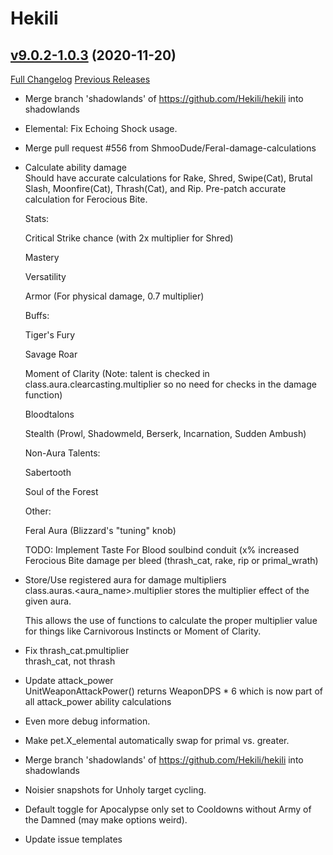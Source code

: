 # Hekili

## [v9.0.2-1.0.3](https://github.com/Hekili/hekili/tree/v9.0.2-1.0.3) (2020-11-20)
[Full Changelog](https://github.com/Hekili/hekili/compare/v9.0.2-1.0.2...v9.0.2-1.0.3) [Previous Releases](https://github.com/Hekili/hekili/releases)

- Merge branch 'shadowlands' of https://github.com/Hekili/hekili into shadowlands  
- Elemental:  Fix Echoing Shock usage.  
- Merge pull request #556 from ShmooDude/Feral-damage-calculations  
- Calculate ability damage  
    Should have accurate calculations for Rake, Shred, Swipe(Cat), Brutal Slash, Moonfire(Cat), Thrash(Cat), and Rip.  Pre-patch accurate calculation for Ferocious Bite.  
    Stats:  
    Critical Strike chance (with 2x multiplier for Shred)  
    Mastery  
    Versatility  
    Armor (For physical damage, 0.7 multiplier)  
    Buffs:  
    Tiger's Fury  
    Savage Roar  
    Moment of Clarity (Note: talent is checked in class.aura.clearcasting.multiplier so no need for checks in the damage function)  
    Bloodtalons  
    Stealth (Prowl, Shadowmeld, Berserk, Incarnation, Sudden Ambush)  
    Non-Aura Talents:  
    Sabertooth  
    Soul of the Forest  
    Other:  
    Feral Aura (Blizzard's "tuning" knob)  
    TODO: Implement Taste For Blood soulbind conduit (x% increased Ferocious Bite damage per bleed (thrash\_cat, rake, rip or primal\_wrath)  
- Store/Use registered aura for damage multipliers  
    class.auras.<aura\_name>.multiplier stores the multiplier effect of the given aura.    
    This allows the use of functions to calculate the proper multiplier value for things like Carnivorous Instincts or Moment of Clarity.  
- Fix thrash\_cat.pmultiplier  
    thrash\_cat, not thrash  
- Update attack\_power  
    UnitWeaponAttackPower() returns WeaponDPS * 6 which is now part of all attack\_power ability calculations  
- Even more debug information.  
- Make pet.X\_elemental automatically swap for primal vs. greater.  
- Merge branch 'shadowlands' of https://github.com/Hekili/hekili into shadowlands  
- Noisier snapshots for Unholy target cycling.  
- Default toggle for Apocalypse only set to Cooldowns without Army of the Damned (may make options weird).  
- Update issue templates  
